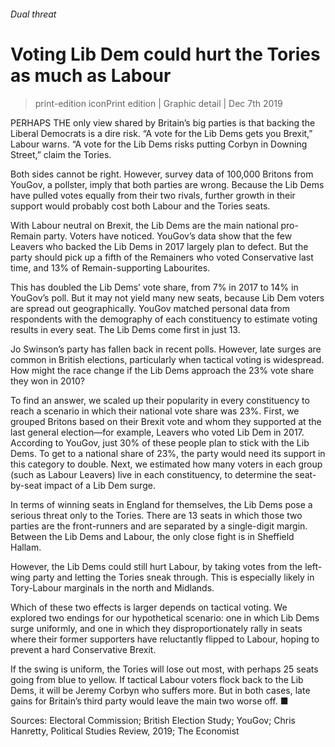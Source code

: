 ###### Dual threat
# Voting Lib Dem could hurt the Tories as much as Labour 
> print-edition iconPrint edition | Graphic detail | Dec 7th 2019 
PERHAPS THE only view shared by Britain’s big parties is that backing the Liberal Democrats is a dire risk. “A vote for the Lib Dems gets you Brexit,” Labour warns. “A vote for the Lib Dems risks putting Corbyn in Downing Street,” claim the Tories. 
Both sides cannot be right. However, survey data of 100,000 Britons from YouGov, a pollster, imply that both parties are wrong. Because the Lib Dems have pulled votes equally from their two rivals, further growth in their support would probably cost both Labour and the Tories seats. 
With Labour neutral on Brexit, the Lib Dems are the main national pro-Remain party. Voters have noticed. YouGov’s data show that the few Leavers who backed the Lib Dems in 2017 largely plan to defect. But the party should pick up a fifth of the Remainers who voted Conservative last time, and 13% of Remain-supporting Labourites. 
This has doubled the Lib Dems’ vote share, from 7% in 2017 to 14% in YouGov’s poll. But it may not yield many new seats, because Lib Dem voters are spread out geographically. YouGov matched personal data from respondents with the demography of each constituency to estimate voting results in every seat. The Lib Dems come first in just 13. 
Jo Swinson’s party has fallen back in recent polls. However, late surges are common in British elections, particularly when tactical voting is widespread. How might the race change if the Lib Dems approach the 23% vote share they won in 2010? 
To find an answer, we scaled up their popularity in every constituency to reach a scenario in which their national vote share was 23%. First, we grouped Britons based on their Brexit vote and whom they supported at the last general election—for example, Leavers who voted Lib Dem in 2017. According to YouGov, just 30% of these people plan to stick with the Lib Dems. To get to a national share of 23%, the party would need its support in this category to double. Next, we estimated how many voters in each group (such as Labour Leavers) live in each constituency, to determine the seat-by-seat impact of a Lib Dem surge. 
In terms of winning seats in England for themselves, the Lib Dems pose a serious threat only to the Tories. There are 13 seats in which those two parties are the front-runners and are separated by a single-digit margin. Between the Lib Dems and Labour, the only close fight is in Sheffield Hallam. 
However, the Lib Dems could still hurt Labour, by taking votes from the left-wing party and letting the Tories sneak through. This is especially likely in Tory-Labour marginals in the north and Midlands. 
Which of these two effects is larger depends on tactical voting. We explored two endings for our hypothetical scenario: one in which Lib Dems surge uniformly, and one in which they disproportionately rally in seats where their former supporters have reluctantly flipped to Labour, hoping to prevent a hard Conservative Brexit. 
If the swing is uniform, the Tories will lose out most, with perhaps 25 seats going from blue to yellow. If tactical Labour voters flock back to the Lib Dems, it will be Jeremy Corbyn who suffers more. But in both cases, late gains for Britain’s third party would leave the main two worse off. ■ 
Sources: Electoral Commission; British Election Study; YouGov; Chris Hanretty, Political Studies Review, 2019; The Economist 
